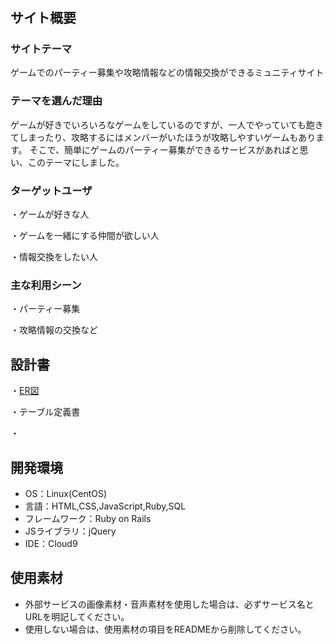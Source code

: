 # <Regroup>

## サイト概要
### サイトテーマ
ゲームでのパーティー募集や攻略情報などの情報交換ができるミュニティサイト

### テーマを選んだ理由
ゲームが好きでいろいろなゲームをしているのですが、一人でやっていても飽きてしまったり、攻略するにはメンバーがいたほうが攻略しやすいゲームもあります。
そこで、簡単にゲームのパーティー募集ができるサービスがあればと思い、このテーマにしました。

### ターゲットユーザ
・ゲームが好きな人

・ゲームを一緒にする仲間が欲しい人

・情報交換をしたい人

### 主な利用シーン
・パーティー募集

・攻略情報の交換など

## 設計書
・[ER図](https://drive.google.com/drive/folders/1GmDGojdsuhycY3TE6nJnqT4X1mnrNJ5V)

・テーブル定義書

・

## 開発環境
- OS：Linux(CentOS)
- 言語：HTML,CSS,JavaScript,Ruby,SQL
- フレームワーク：Ruby on Rails
- JSライブラリ：jQuery
- IDE：Cloud9

## 使用素材
- 外部サービスの画像素材・音声素材を使用した場合は、必ずサービス名とURLを明記してください。
- 使用しない場合は、使用素材の項目をREADMEから削除してください。
